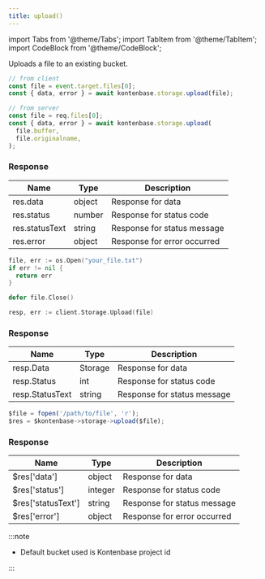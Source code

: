 ```yaml
---
title: upload()
---
```


import Tabs from '@theme/Tabs';
import TabItem from '@theme/TabItem';
import CodeBlock from '@theme/CodeBlock';

Uploads a file to an existing bucket.

<Tabs>
  <TabItem value="javascript" label="Javascript" default>

```javascript
// from client
const file = event.target.files[0];
const { data, error } = await kontenbase.storage.upload(file);
```

```javascript
// from server
const file = req.files[0];
const { data, error } = await kontenbase.storage.upload(
  file.buffer,
  file.originalname,
);
```

### Response

| Name            | Type   | Description |
| --------------- | ------ | ----------- | 
| res.data    | object | Response for data |
| res.status  | number | Response for status code |
| res.statusText | string | Response for status message |
| res.error | object | Response for error occurred |

  </TabItem>
  <TabItem value="go" label="Go" default>

```go
file, err := os.Open("your_file.txt")
if err != nil {
  return err
}

defer file.Close()

resp, err := client.Storage.Upload(file)
```

### Response

| Name            | Type   | Description |
| --------------- | ------ | ----------- | 
| resp.Data    | Storage | Response for data |
| resp.Status  | int | Response for status code |
| resp.StatusText | string | Response for status message |

  </TabItem>
  <TabItem value="php" label="PHP" default>

```javascript
$file = fopen('/path/to/file', 'r');
$res = $kontenbase->storage->upload($file);
```

### Response

| Name            | Type   | Description |
| --------------- | ------ | ----------- | 
| $res['data']    | object | Response for data |
| $res['status']  | integer | Response for status code |
| $res['statusText'] | string | Response for status message |
| $res['error'] | object | Response for error occurred |

  </TabItem>
</Tabs>

:::note

- Default bucket used is Kontenbase project id

:::
